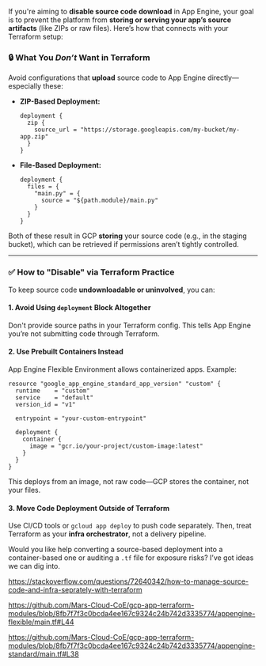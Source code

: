 If you're aiming to **disable source code download** in App Engine, your goal is to prevent the platform from **storing or serving your app’s source artifacts** (like ZIPs or raw files). Here’s how that connects with your Terraform setup:

### 🔒 What You *Don’t* Want in Terraform

Avoid configurations that **upload** source code to App Engine directly—especially these:

- **ZIP-Based Deployment:**
  ```hcl
  deployment {
    zip {
      source_url = "https://storage.googleapis.com/my-bucket/my-app.zip"
    }
  }
  ```
- **File-Based Deployment:**
  ```hcl
  deployment {
    files = {
      "main.py" = {
        source = "${path.module}/main.py"
      }
    }
  }
  ```
Both of these result in GCP **storing** your source code (e.g., in the staging bucket), which can be retrieved if permissions aren’t tightly controlled.

---

### ✅ How to "Disable" via Terraform Practice

To keep source code **undownloadable or uninvolved**, you can:

#### 1. **Avoid Using `deployment` Block Altogether**
Don't provide source paths in your Terraform config. This tells App Engine you’re not submitting code through Terraform.

#### 2. **Use Prebuilt Containers Instead**
App Engine Flexible Environment allows containerized apps. Example:
```hcl
resource "google_app_engine_standard_app_version" "custom" {
  runtime    = "custom"
  service    = "default"
  version_id = "v1"

  entrypoint = "your-custom-entrypoint"

  deployment {
    container {
      image = "gcr.io/your-project/custom-image:latest"
    }
  }
}
```
This deploys from an image, not raw code—GCP stores the container, not your files.

#### 3. **Move Code Deployment Outside of Terraform**
Use CI/CD tools or `gcloud app deploy` to push code separately. Then, treat Terraform as your **infra orchestrator**, not a delivery pipeline.

Would you like help converting a source-based deployment into a container-based one or auditing a `.tf` file for exposure risks? I’ve got ideas we can dig into.

https://stackoverflow.com/questions/72640342/how-to-manage-source-code-and-infra-seprately-with-terraform 


https://github.com/Mars-Cloud-CoE/gcp-app-terraform-modules/blob/8fb7f7f3c0bcda4ee167c9324c24b742d3335774/appengine-flexible/main.tf#L44

https://github.com/Mars-Cloud-CoE/gcp-app-terraform-modules/blob/8fb7f7f3c0bcda4ee167c9324c24b742d3335774/appengine-standard/main.tf#L38
